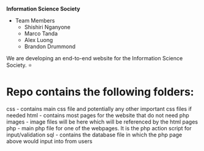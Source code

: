 **Information Science Society**

* Team Members
	* Shishiri Nganyone
	* Marco Tanda
	* Alex Luong
	* Brandon Drummond

We are developing an end-to-end website for the Information Science Society. 
:star:

# Repo contains the following folders:

css - contains main css file and potentially any other important css files if needed
html - contains most pages for the website that do not need php
images - image files will be here which will be referenced by the html pages
php - main php file for one of the webpages. It is the php action script for input/validation
sql - contains the database file in which the php page above would input into from users
